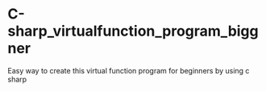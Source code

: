 # C-sharp_virtualfunction_program_biggner
Easy way to create this virtual function program for beginners by using c sharp
